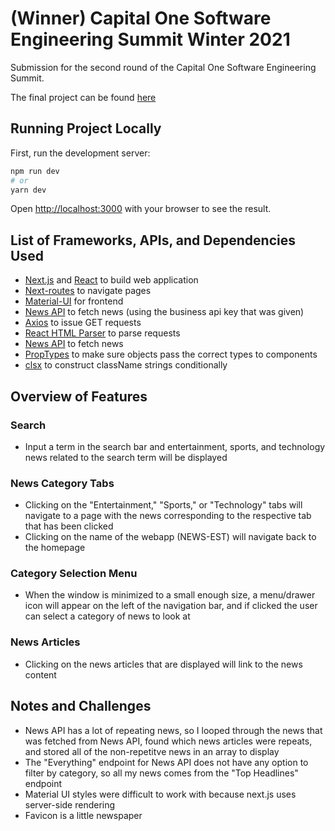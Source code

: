 # (Winner) Capital One Software Engineering Summit Winter 2021
Submission for the second round of the Capital One Software Engineering Summit.

The final project can be found [here](https://mirandaliu-capital-one.herokuapp.com/)

## Running Project Locally

First, run the development server:

```bash
npm run dev
# or
yarn dev
```

Open [http://localhost:3000](http://localhost:3000) with your browser to see the result.

## List of Frameworks, APIs, and Dependencies Used
* [Next.js](https://nextjs.org/) and [React](https://reactjs.org/) to build web application
* [Next-routes](https://www.npmjs.com/package/next-routes) to navigate pages
* [Material-UI](https://material-ui.com/) for frontend
* [News API](https://newsapi.org/) to fetch news (using the business api key that was given)
* [Axios](https://github.com/axios/axios) to issue GET requests
* [React HTML Parser](https://www.npmjs.com/package/react-html-parser) to parse requests
* [News API](https://newsapi.org/) to fetch news
* [PropTypes](https://www.npmjs.com/package/prop-types) to make sure objects pass the correct types to components
* [clsx](https://www.npmjs.com/package/clsx) to construct className strings conditionally

## Overview of Features

### Search
* Input a term in the search bar and entertainment, sports, and technology news related to the search term will be displayed

### News Category Tabs
* Clicking on the "Entertainment," "Sports," or "Technology" tabs will navigate to a page with the news corresponding to the respective tab that has been clicked
* Clicking on the name of the webapp (NEWS-EST) will navigate back to the homepage

### Category Selection Menu
* When the window is minimized to a small enough size, a menu/drawer icon will appear on the left of the navigation bar, and if clicked the user can select a category of news to look at

### News Articles
* Clicking on the news articles that are displayed will link to the news content

## Notes and Challenges
* News API has a lot of repeating news, so I looped through the news that was fetched from News API, found which news articles were repeats, and stored all of the non-repetitve news in an array to display 
* The "Everything" endpoint for News API does not have any option to filter by category, so all my news comes from the "Top Headlines" endpoint
* Material UI styles were difficult to work with because next.js uses server-side rendering
* Favicon is a little newspaper
